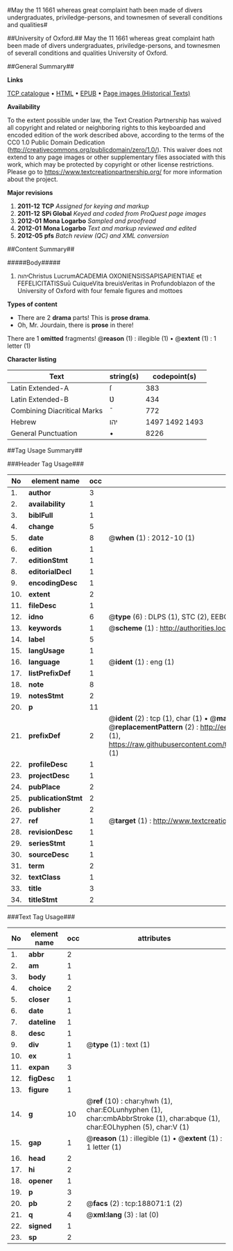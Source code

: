 #May the 11 1661 whereas great complaint hath been made of divers undergraduates, priviledge-persons, and townesmen of severall conditions and qualities#

##University of Oxford.##
May the 11 1661 whereas great complaint hath been made of divers undergraduates, priviledge-persons, and townesmen of severall conditions and qualities
University of Oxford.

##General Summary##

**Links**

[TCP catalogue](http://www.ota.ox.ac.uk/tcp/)  • 
[HTML](http://tei.it.ox.ac.uk/tcp/Texts-HTML/free/B09/B09665.html)  • 
[EPUB](http://tei.it.ox.ac.uk/tcp/Texts-EPUB/free/B09/B09665.epub) • 
[Page images (Historical Texts)](https://historicaltexts.jisc.ac.uk/eebo-62369571e)

**Availability**

To the extent possible under law, the Text Creation Partnership has waived all copyright and related or neighboring rights to this keyboarded and encoded edition of the work described above, according to the terms of the CC0 1.0 Public Domain Dedication (http://creativecommons.org/publicdomain/zero/1.0/). This waiver does not extend to any page images or other supplementary files associated with this work, which may be protected by copyright or other license restrictions. Please go to https://www.textcreationpartnership.org/ for more information about the project.

**Major revisions**

1. __2011-12__ __TCP__ *Assigned for keying and markup*
1. __2011-12__ __SPi Global__ *Keyed and coded from ProQuest page images*
1. __2012-01__ __Mona Logarbo__ *Sampled and proofread*
1. __2012-01__ __Mona Logarbo__ *Text and markup reviewed and edited*
1. __2012-05__ __pfs__ *Batch review (QC) and XML conversion*

##Content Summary##

#####Body#####

1. יהוהChristus LucrumACADEMIA OXONIENSISSAPISAPIENTIAE et FEFELICITATISSuū CuiqueVita breuisVeritas in Profundoblazon of the University of Oxford with four female figures and mottoes

**Types of content**

  * There are 2 **drama** parts! This is **prose drama**.
  * Oh, Mr. Jourdain, there is **prose** in there!

There are 1 **omitted** fragments! 
 @__reason__ (1) : illegible (1)  •  @__extent__ (1) : 1 letter (1)

**Character listing**


|Text|string(s)|codepoint(s)|
|---|---|---|
|Latin Extended-A|ſ|383|
|Latin Extended-B|Ʋ|434|
|Combining             Diacritical Marks|̄|772|
|Hebrew|יהו|1497 1492 1493|
|General Punctuation|•|8226|

##Tag Usage Summary##

###Header Tag Usage###

|No|element name|occ|attributes|
|---|---|---|---|
|1.|__author__|3||
|2.|__availability__|1||
|3.|__biblFull__|1||
|4.|__change__|5||
|5.|__date__|8| @__when__ (1) : 2012-10 (1)|
|6.|__edition__|1||
|7.|__editionStmt__|1||
|8.|__editorialDecl__|1||
|9.|__encodingDesc__|1||
|10.|__extent__|2||
|11.|__fileDesc__|1||
|12.|__idno__|6| @__type__ (6) : DLPS (1), STC (2), EEBO-CITATION (1), OCLC (1), VID (1)|
|13.|__keywords__|1| @__scheme__ (1) : http://authorities.loc.gov/ (1)|
|14.|__label__|5||
|15.|__langUsage__|1||
|16.|__language__|1| @__ident__ (1) : eng (1)|
|17.|__listPrefixDef__|1||
|18.|__note__|8||
|19.|__notesStmt__|2||
|20.|__p__|11||
|21.|__prefixDef__|2| @__ident__ (2) : tcp (1), char (1)  •  @__matchPattern__ (2) : ([0-9\-]+):([0-9IVX]+) (1), (.+) (1)  •  @__replacementPattern__ (2) : http://eebo.chadwyck.com/downloadtiff?vid=$1&page=$2 (1), https://raw.githubusercontent.com/textcreationpartnership/Texts/master/tcpchars.xml#$1 (1)|
|22.|__profileDesc__|1||
|23.|__projectDesc__|1||
|24.|__pubPlace__|2||
|25.|__publicationStmt__|2||
|26.|__publisher__|2||
|27.|__ref__|1| @__target__ (1) : http://www.textcreationpartnership.org/docs/. (1)|
|28.|__revisionDesc__|1||
|29.|__seriesStmt__|1||
|30.|__sourceDesc__|1||
|31.|__term__|2||
|32.|__textClass__|1||
|33.|__title__|3||
|34.|__titleStmt__|2||


###Text Tag Usage###

|No|element name|occ|attributes|
|---|---|---|---|
|1.|__abbr__|2||
|2.|__am__|1||
|3.|__body__|1||
|4.|__choice__|2||
|5.|__closer__|1||
|6.|__date__|1||
|7.|__dateline__|1||
|8.|__desc__|1||
|9.|__div__|1| @__type__ (1) : text (1)|
|10.|__ex__|1||
|11.|__expan__|3||
|12.|__figDesc__|1||
|13.|__figure__|1||
|14.|__g__|10| @__ref__ (10) : char:yhwh (1), char:EOLunhyphen (1), char:cmbAbbrStroke (1), char:abque (1), char:EOLhyphen (5), char:V (1)|
|15.|__gap__|1| @__reason__ (1) : illegible (1)  •  @__extent__ (1) : 1 letter (1)|
|16.|__head__|2||
|17.|__hi__|2||
|18.|__opener__|1||
|19.|__p__|3||
|20.|__pb__|2| @__facs__ (2) : tcp:188071:1 (2)|
|21.|__q__|4| @__xml:lang__ (3) : lat (0)|
|22.|__signed__|1||
|23.|__sp__|2||
